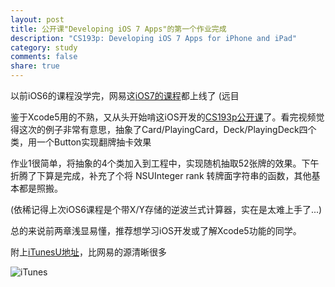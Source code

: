 ```yaml
---
layout: post
title: 公开课"Developing iOS 7 Apps"的第一个作业完成
description: "CS193p: Developing iOS 7 Apps for iPhone and iPad"
category: study
comments: false
share: true
---
```


以前iOS6的课程没学完，网易这[iOS7的课程](http://v.163.com/special/opencourse/ios7.html)都上线了 (远目

鉴于Xcode5用的不熟，又从头开始啃这iOS开发的[CS193p公开课](http://cs193p.stanford.edu/)了。看完视频觉得这次的例子非常有意思，抽象了Card/PlayingCard，Deck/PlayingDeck四个类，用一个Button实现翻牌抽卡效果

作业1很简单，将抽象的4个类加入到工程中，实现随机抽取52张牌的效果。下午折腾了下算是完成，补充了个将 NSUInteger rank 转牌面字符串的函数，其他基本都是照搬。

(依稀记得上次iOS6课程是个带X/Y存储的逆波兰式计算器，实在是太难上手了...)

 

总的来说前两章浅显易懂，推荐想学习iOS开发或了解Xcode5功能的同学。

附上[iTunesU地址](https://itunes.apple.com/us/course/developing-ios-7-apps-for/id733644550)，比网易的源清晰很多

![iTunes](http://a4.mzstatic.com/us/r30/CobaltPublic4/v4/21/50/bb/2150bb4a-211a-f13b-cf0a-72dbb661be80/d2_160.png)
